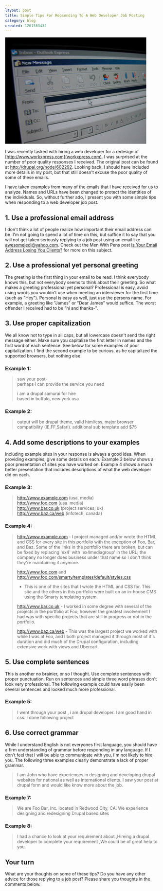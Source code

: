 ```yaml
---
layout: post
title: Simple Tips For Repsonding To A Web Developer Job Posting
category: blog
created: 1261363432
---
```

![Outlook](/assets/images/2009/12/outlook.jpg)

I was recently tasked with hiring a  web developer for a redesign of
[http://www.workxpress.com](workxpress.com). I was surprised at the number of
poor quality responses I received. The original post can be found at
<http://drupal.org/node/602292>. Looking back, I should have included more
details in my post, but that still doesn't excuse the poor quality of some of
these emails.

I have taken examples from many of the emails that I have received for us to
analyze. Names and URLs have been changed to protect the identities of the
individuals. So, without further ado, I present you with some simple tips when
responding to a web developer job post.

## 1. Use a professional email address
I don't think a lot of people realize how important their email address can be.
I'm not going to spend a lot of time on this, but suffice it to say that you
will not get taken seriously replying to a job post using an email like
awesomejedi@yahoo.com. Check out the Men With Pens post
[Is Your Email Address Losing You Clients?](http://menwithpens.ca/email-address-losing-clients)
for more on this subject.

## 2. Use a professional yet personal greeting
The greeting is the first thing in your email to be read. I think everybody
knows this, but not everybody seems to think about their greeting. So what makes
a greeting professional yet personal?  Professional is easy, avoid using words
you wouldn't use when meeting an interviewer for the first time (such as "Hey").
Personal is easy as well, just use the persons name. For example, a greeting
like "James" or "Dear James" would suffice. The worst offender I received had to
be "hi and thanks-".

## 3. Use proper capitalization
We all know not to type in all caps, but all lowercase doesn't send the right
message either. Make sure you capitalize the first letter in names and the first
word of each sentence. See below for some examples of poor capitalization. I
find the second example to be curious, as he capitalized the supported browsers,
but nothing else.

### Example 1:
> saw your post-<br />
> perhaps i can provide the service you need
>
> i am a drupal samurai for hire<br />
> based in buffalo, new york usa

### Example 2:
> output will be drupal theme, valid html/css, major browser compatibility
> (IE,FF,Safari). additional sub template add $75

## 4. Add some descriptions to your examples
Including example sites in your response is always a good idea. When providing
examples, give some details on each. Example 3 below shows a poor presentation
of sites you have worked on. Example 4 shows a much better presentation that
includes descriptions of what the web developer did on each.

### Example 3:
> http://www.example.com (usa, media)<br />
> http://www.foo.com (usa. media)<br />
> http://www.bar.co.uk (project services, uk)<br />
> http://www.baz.ca/web (infotech, canada)

### Example 4:
> http://www.example.com - I project managed and/or wrote the HTML and CSS for
> every site in this portfolio with the exception of Foo, Bar, and Baz. Some of
> the links in the portfolio there are broken, but can be fixed by replacing
> 'ex4' with 'ex4mediagroup' in the URL; the company no longer does business
> under that name so I don't think they're maintaining it anymore.
> 
> http://www.foo.com and http://www.foo.com/smarty/templates/default/styles.css
> - This is one of the sites that I wrote the HTML and CSS for. This site and
> the others in this portfolio were built on an in-house CMS using the Smarty
> templating system.
>
> http://www.bar.co.uk - I worked in some degree with several of the projects in
> the portfolio at Foo, however the greatest involvement I had was with specific
> projects that are still in progress or not in the portfolio.
>
> http://www.baz.ca/web - This was the largest project we worked with while I
> was at Foo, and I both project managed it through most of it's duration and
> did much of the Drupal configuration, including extensive work with views and
> Ubercart.

## 5. Use complete sentences
This is another no brainier, or so I thought. Use complete sentences with proper
punctuation. Run on sentences and simple three word phrases don't look very
professional. The following example could have easily been several sentences and
looked much more professional.

### Example 5:
> I went through your   post , i am drupal developer. I am good hand in css. I
> done following project

## 6. Use correct grammar
While I understand English is not everyones first language, you should have a
firm understanding of grammar before responding in any language. If I don't feel
that I will be able to communicate with you, I'm not likely to hire you. The
following three examples clearly demonstrate a lack of proper grammar.

> I am John who have experiences in designing and developing drupal websites for
> national as well as international clients. I saw your post at drupal form and
> would like know more about the job.

### Example 7:
> We are Foo Bar, Inc. located in Redwood City, CA. We experience designing and
> redesigning Drupal based sites

### Example 8:
> I had a chance to look at your requirement about ,Hireing a drupal developer
> to complete your requirement ,We could be of great help to you.

## Your turn
What are your thoughts on some of these tips?  Do you have any other advice for
those replying to a job post?  Please share you thoughts in the comments below.
